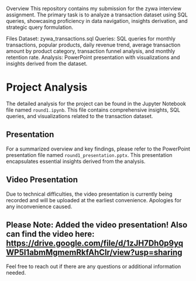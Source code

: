 Overview
This repository contains my submission for the zywa interview assignment. The primary task is to analyze a transaction dataset using SQL queries, showcasing proficiency in data navigation, insights derivation, and strategic query formulation.

Files
Dataset: zywa_transactions.sql
Queries: SQL queries for monthly transactions, popular products, daily revenue trend, average transaction amount by product category, transaction funnel analysis, and monthly retention rate.
Analysis: PowerPoint presentation with visualizations and insights derived from the dataset.


# Project Analysis

The detailed analysis for the project can be found in the Jupyter Notebook file named `round1.ipynb`. This file contains comprehensive insights, SQL queries, and visualizations related to the transaction dataset.

## Presentation

For a summarized overview and key findings, please refer to the PowerPoint presentation file named `round1_presentation.pptx`. This presentation encapsulates essential insights derived from the analysis.

## Video Presentation

Due to technical difficulties, the video presentation is currently being recorded and will be uploaded at the earliest convenience. Apologies for any inconvenience caused.

Please Note: Added the video presentation!
Also can find the video here: https://drive.google.com/file/d/1zJH7Dh0p9yqWP5I1abmMgmemRkfAhClr/view?usp=sharing
---

Feel free to reach out if there are any questions or additional information needed.

